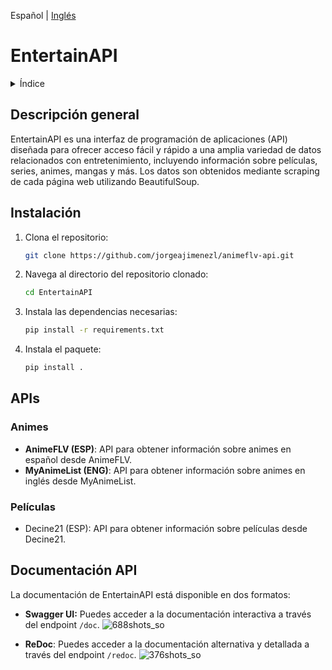 Español | [Inglés](https://github.com/ericsaza/EntertainAPI/blob/main/README.md)

# EntertainAPI
<details>
  <summary>Índice</summary>
  <ol>
    <li>
      <a href="#descripción-general">Descripción general</a>
    </li>
    <li>
      <a href="#instalación">Instalación</a>
    </li>
    <li>
      <a href="#apis">APIs</a>
    </li>
    <li>
      <a href="#documentación-api">Documentación API</a>
    </li>
  </ol>
</details>

## Descripción general
EntertainAPI es una interfaz de programación de aplicaciones (API) diseñada para ofrecer acceso fácil y rápido a una amplia variedad de datos relacionados con entretenimiento, incluyendo información sobre películas, series, animes, mangas y más. Los datos son obtenidos mediante scraping de cada página web utilizando BeautifulSoup.

## Instalación

1. Clona el repositorio:
   ```sh
   git clone https://github.com/jorgeajimenezl/animeflv-api.git
   ```

2. Navega al directorio del repositorio clonado:
   ```sh
   cd EntertainAPI
   ```

3. Instala las dependencias necesarias:
   ```sh
   pip install -r requirements.txt
   ```

4. Instala el paquete:
   ```sh
   pip install .
   ```

## APIs
### Animes
- **AnimeFLV (ESP)**: API para obtener información sobre animes en español desde AnimeFLV.
- **MyAnimeList (ENG)**: API para obtener información sobre animes en inglés desde MyAnimeList.

### Películas
- Decine21 (ESP): API para obtener información sobre películas desde Decine21.


## Documentación API
La documentación de EntertainAPI está disponible en dos formatos:
- **Swagger UI:** Puedes acceder a la documentación interactiva a través del endpoint `/doc`.
![688shots_so](https://github.com/ericsaza/EntertainAPI/assets/94136968/f2e0d64d-6877-4383-84af-0286caa81619)

- **ReDoc**: Puedes acceder a la documentación alternativa y detallada a través del endpoint `/redoc`.
![376shots_so](https://github.com/ericsaza/EntertainAPI/assets/94136968/536f8c7f-86f2-45b0-ab61-0f0e4e3a0c30)

